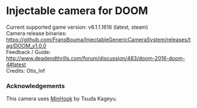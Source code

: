 Injectable camera for DOOM 
============================

Current supported game version: v6.1.1.1616 (latest, steam)  
Camera release binaries: https://github.com/FransBouma/InjectableGenericCameraSystem/releases/tag/DOOM_v1.0.0  
Feedback / Guide: http://www.deadendthrills.com/forum/discussion/483/doom-2016-doom-4#latest  
Credits: Otis_Inf  

### Acknowledgements
This camera uses [MinHook](https://github.com/TsudaKageyu/minhook) by Tsuda Kageyu.
